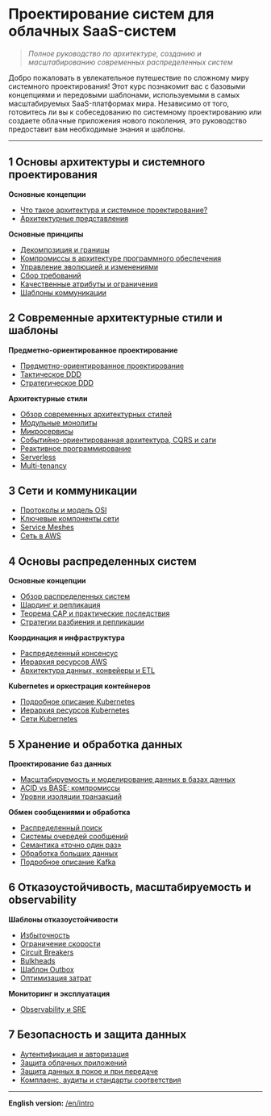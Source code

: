 # Проектирование систем для облачных SaaS-систем
  
> *Полное руководство по архитектуре, созданию и масштабированию современных распределенных систем*
  
Добро пожаловать в увлекательное путешествие по сложному миру системного проектирования! Этот курс познакомит вас с базовыми концепциями и передовыми шаблонами, используемыми в самых масштабируемых SaaS-платформах мира. Независимо от того, готовитесь ли вы к собеседованию по системному проектированию или создаете облачные приложения нового поколения, это руководство предоставит вам необходимые знания и шаблоны.
  
---
  
## 1 Основы архитектуры и системного проектирования
  
**Основные концепции**
- [Что такое архитектура и системное проектирование?](1_architecture_basics/what_is_architecture_system_design_ru.md)
- [Архитектурные представления](1_architecture_basics/architectural_views_ru.md)
  
**Основные принципы**
- [Декомпозиция и границы](1_architecture_basics/decomposition_boundaries_ru.md)
- [Компромиссы в архитектуре программного обеспечения](1_architecture_basics/architecture_tradeoffs_ru.md)
- [Управление эволюцией и изменениями](1_architecture_basics/evolution_change_management_ru.md)
- [Сбор требований](1_architecture_basics/requirements_ru.md)
- [Качественные атрибуты и ограничения](1_architecture_basics/quality_attributes_constraints_ru.md)
- [Шаблоны коммуникации](1_architecture_basics/communication_patterns_ru.md)
  
## 2 Современные архитектурные стили и шаблоны
  
**Предметно-ориентированное проектирование**
- [Предметно-ориентированное проектирование](2_architectural_patterns/domain_driven_design_ru.md)
- [Тактическое DDD](2_architectural_patterns/tactical_ddd_ru.md)
- [Стратегическое DDD](2_architectural_patterns/strategic_ddd_ru.md)
  
**Архитектурные стили**
- [Обзор современных архитектурных стилей](2_architectural_patterns/modern_architectural_styles_ru.md)
- [Модульные монолиты](2_architectural_patterns/modular_monoliths_ru.md)
- [Микросервисы](2_architectural_patterns/microservices_ru.md)
- [Событийно-ориентированная архитектура, CQRS и саги](2_architectural_patterns/eda_ru.md)
- [Реактивное программирование](2_architectural_patterns/reactive_ru.md)
- [Serverless](2_architectural_patterns/serverless_ru.md)
- [Multi-tenancy](2_architectural_patterns/multitenancy_ru.md)
  
## 3 Сети и коммуникации
  
- [Протоколы и модель OSI](3_network_and_communication/protocols_osi_model_ru.md)
- [Ключевые компоненты сети](3_network_and_communication/network_components_ru.md)
- [Service Meshes](3_network_and_communication/service_meshes_ru.md)
- [Сеть в AWS](3_network_and_communication/network_aws_ru.md)
  
## 4 Основы распределенных систем
  
**Основные концепции**
- [Обзор распределенных систем](4_distributed_systems/overview_ru.md)
- [Шардинг и репликация](4_distributed_systems/sharding_replication_ru.md)
- [Теорема CAP и практические последствия](4_distributed_systems/cap_ru.md)
- [Стратегии разбиения и репликации](4_distributed_systems/DBs_ru.md)
  
**Координация и инфраструктура**
- [Распределенный консенсус](4_distributed_systems/consensus_ru.md)
- [Иерархия ресурсов AWS](4_distributed_systems/aws_resource_hierarchy_guide_ru.md)
- [Архитектура данных, конвейеры и ETL](5_data_storage/data_architecture_ru.md)
  
**Kubernetes и оркестрация контейнеров**
- [Подробное описание Kubernetes](4_distributed_systems/kubernetes_architecture_ru.md)
- [Иерархия ресурсов Kubernetes](4_distributed_systems/kubernetes_resource_hierarchy_guide_ru.md)
- [Сети Kubernetes](4_distributed_systems/kubernetes_networking_ru.md)
  
## 5 Хранение и обработка данных
  
**Проектирование баз данных**
- [Масштабируемость и моделирование данных в базах данных](5_data_storage/scalability_db_ru.md)
- [ACID vs BASE: компромиссы](5_data_storage/acid_base_ru.md)
- [Уровни изоляции транзакций](5_data_storage/isolation_levels_ru.md)
  
**Обмен сообщениями и обработка**
- [Распределенный поиск](5_data_storage/distributed_search_ru.md)
- [Системы очередей сообщений](5_data_storage/message_brokers_ru.md)
- [Семантика «точно один раз»](5_data_storage/exactly_once_ru.md)
- [Обработка больших данных](5_data_storage/big_data_ru.md)
- [Подробное описание Kafka](5_data_storage/kafka_deep_dive_ru.md)
  
## 6 Отказоустойчивость, масштабируемость и observability
  
**Шаблоны отказоустойчивости**
- [Избыточность](6_fault_tolerance/redundancy_ru.md)
- [Ограничение скорости](6_fault_tolerance/rate_limiting_ru.md)
- [Circuit Breakers](6_fault_tolerance/circuit_breakers_ru.md)
- [Bulkheads](6_fault_tolerance/bulkheads_ru.md)
- [Шаблон Outbox](6_fault_tolerance/outbox_pattern_ru.md)
- [Оптимизация затрат](6_fault_tolerance/cost_optimization_ru.md)
  
**Мониторинг и эксплуатация**
- [Observability и SRE](6_fault_tolerance/observability_and_sre_ru.md)
  
## 7 Безопасность и защита данных
  
- [Аутентификация и авторизация](7_security_and_data_protection/auth_ru.md)
- [Защита облачных приложений](7_security_and_data_protection/securing_ru.md)
- [Защита данных в покое и при передаче](7_security_and_data_protection/securing_rest_transit_ru.md)
- [Комплаенс, аудиты и стандарты соответствия](7_security_and_data_protection/compliance_ru.md)
  
---
  
**English version:** [/en/intro](/en/intro)

